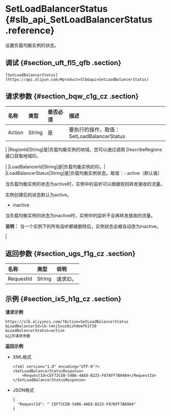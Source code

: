 # SetLoadBalancerStatus {#slb_api_SetLoadBalancerStatus .reference}

设置负载均衡实例的状态。

## 调试 {#section_uft_fl5_qfb .section}

```
[SetLoadBalancerStatus](https://api.aliyun.com/#product=Slb&api=SetLoadBalancerStatus)
```

## 请求参数 {#section_bqw_c1g_cz .section}

|名称|类型|是否必须|描述|
|:-|:-|:---|:-|
|Action|String|是|要执行的操作，取值： SetLoadBalancerStatus

|
|RegionId|String|是|负载均衡实例的地域。您可以通过调用 DescribeRegions接口获取地域ID。

|
|LoadBalancerId|String|是|负载均衡实例的ID。|
|LoadBalancerStatus|String|是|负载均衡实例状态。取值：-   active（默认值）

当负载均衡实例的状态为active时，实例中的监听可以根据规则转发接收的流量。

实例创建后的状态默认为active。

-   inactive

当负载均衡实例的状态为inactive时，实例中的监听不会再转发接收的流量。


**说明：** 当一个实例下的所有监听都被删除后，实例状态会被自动改为inactive。

|

## 返回参数 {#section_ugs_f1g_cz .section}

|名称|类型|说明|
|:-|:-|:-|
|RequestId|String|请求ID。|

## 示例 {#section_ix5_h1g_cz .section}

**请求示例**

``` {#public}
https://slb.aliyuncs.com/?Action=SetLoadBalancerStatus
&LoadBalancerId=lb-t4nj5vuz8ish9emfk1f20
&LoadBalancerStatus=active
&公共请求参数
```

**返回示例**

-   XML格式

    ```
    <?xml version="1.0" encoding="UTF-8"?>
    <SetLoadBalancerStatusResponse>
    	<RequestId>CEF72CEB-54B6-4AE8-B225-F876FF7BA984</RequestId>
    </SetLoadBalancerStatusResponse>
    ```

-   JSON格式

    ```
    {
      "RequestId": " CEF72CEB-54B6-4AE8-B225-F876FF7BA984"
    }
    ```


